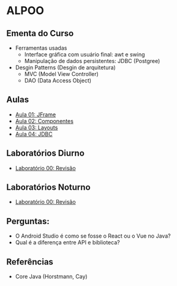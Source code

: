 # ALPOO

## Ementa do Curso

* Ferramentas usadas
  * Interface gráfica com usuário final: awt e swing
  * Manipulação de dados persistentes: JDBC (Postgree)
* Desgin Patterns (Desgin de arquitetura)
  * MVC (Model View Controller)
  * DAO (Data Access Object)


## Aulas

* [Aula 01: JFrame](alpoo_files/aulas/aula01JFrame/aulaJFrame.md)
* [Aula 02: Componentes](alpoo_files/aulas/aula02Componentes/aulaComponentes.md)
* [Aula 03: Layouts](alpoo_files/aulas/aula03Layouts/aulaLayout.md)
* [Aula 04: JDBC](alpoo_files/aulas/aula04JDBC/aulaJDBC.md)

## Laboratórios Diurno

* [Laboratório 00: Revisão](alpoo_files/labs/00/lab00.md)

## Laboratórios Noturno

* [Laboratório 00: Revisão](alpoo_files/noturno/labs/00/lab00.md)

## Perguntas:

* O Android Studio é como se fosse o React ou o Vue no Java?
* Qual é a diferença entre API e biblioteca?

## Referências

* Core Java (Horstmann, Cay)
